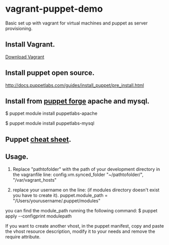 # vagrant-puppet-demo
Basic set up with vagrant for virtual machines and puppet as server provisioning.

## Install Vagrant.

[Download Vagrant](https://www.vagrantup.com/downloads.html)

## Install puppet open source.

http://docs.puppetlabs.com/guides/install_puppet/pre_install.html

## Install from [puppet forge](https://forge.puppetlabs.com/) apache and mysql.

$	puppet module install puppetlabs-apache

$	puppet module install puppetlabs-mysql


## Puppet [cheat sheet](https://docs.puppetlabs.com/puppet_core_types_cheatsheet.pdf).

## Usage.

1.	Replace "pathtofolder" with the path of your development directory in the vagranfile line: config.vm.synced_folder "~/pathtofolder/", "/var/vagrant_hosts" 

2.	replace your username on the line: (if modules directory doesn't exist you have to create it).
puppet.module_path = "/Users/yourusername/.puppet/modules"

you can find the module_path running the following command:
$ puppet apply --configprint modulepath

If you want to create another vhost, in the puppet manifest, copy and paste the vhost resource description, modify it to your needs and remove the require attribute.

